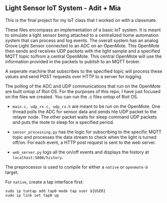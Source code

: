 ## Light Sensor IoT System - Adit + Mia

This is the final project for my IoT class that I worked on with a classmate. 

These files encompass an implementation of a basic IoT system. It is meant to simulate a light sensor being attached to a centralized home automation system that can process and log events. The overall system has an analog Grove Light Sensor connected to an ADC on an OpenMote. This OpenMote then sends and receives UDP packets with the light sample and a specified MQTT topic to/from a central OpenMote. This central OpenMote will use the information provided in the packets to publish to an MQTT broker. 

A seperate machine that subscribes to the specified topic will process these values and send POST requests over HTTP to a server for logging.

The polling of the ADC and UDP communications that run on the OpenMote are built ontop of Riot OS. For the purposes of this repo, I have just focused on the files we created. You can run the .c files ontop of Riot OS. 

- `main.c, udp_rx.c, udp_rx.h` are meant to be run on the OpenMote. One thread polls the ADC for sensor data and sends hte UDP packet to the relayer node. The other packet waits for sleep command UDP packets and puts the mote to sleep for a specified period. 

- `sensor_processing.py` has the logic for subscribing to the specific MQTT topic and processes the data stream to check when the light is turned off/on. For each event, a HTTP post request is sent to the web server. 

- `web_server.py` logs all the on/off events and displays the history at `localhost:5000/history`. 

The preprocessor is used to compile for either a `native` or `openmote-b` target. 

For `native`, create a tap interface first: 

    sudo ip tuntap add tap0 mode tap user ${USER}
    sudo ip link set tap0 up


